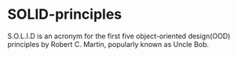 # SOLID-principles
S.O.L.I.D is an acronym for the first five object-oriented design(OOD) principles by Robert C. Martin, popularly known as Uncle Bob.
